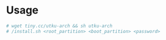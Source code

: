 # Usage
```bash
# wget tiny.cc/utku-arch && sh utku-arch
# /install.sh <root_partition> <boot_partition> <password>
```